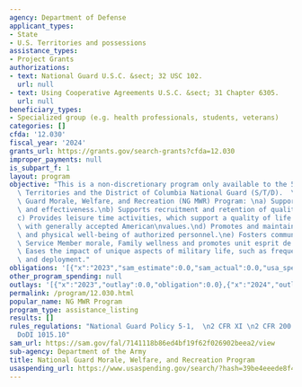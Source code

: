 ```yaml
---
agency: Department of Defense
applicant_types:
- State
- U.S. Territories and possessions
assistance_types:
- Project Grants
authorizations:
- text: National Guard U.S.C. &sect; 32 USC 102.
  url: null
- text: Using Cooperative Agreements U.S.C. &sect; 31 Chapter 6305.
  url: null
beneficiary_types:
- Specialized group (e.g. health professionals, students, veterans)
categories: []
cfda: '12.030'
fiscal_year: '2024'
grants_url: https://grants.gov/search-grants?cfda=12.030
improper_payments: null
is_subpart_f: 1
layout: program
objective: "This is a non-discretionary program only available to the 50 States, 4\
  \ Territories and the District of Columbia National Guard (S/T/D).  \n\nThe National\
  \ Guard Morale, Welfare, and Recreation (NG MWR) Program: \na) Supports combat readiness\
  \ and effectiveness.\nb) Supports recruitment and retention of quality personnel.\n\
  c) Provides leisure time activities, which support a quality of life commensurate\
  \ with generally accepted American\nvalues.\nd) Promotes and maintains the mental\
  \ and physical well-being of authorized personnel.\ne) Fosters community pride,\
  \ Service Member morale, Family wellness and promotes unit esprit de corps.\nf)\
  \ Eases the impact of unique aspects of military life, such as frequent relocations\
  \ and deployment."
obligations: '[{"x":"2023","sam_estimate":0.0,"sam_actual":0.0,"usa_spending_actual":0.0},{"x":"2024","sam_estimate":0.0,"sam_actual":0.0,"usa_spending_actual":0.0},{"x":"2025","sam_estimate":0.0,"sam_actual":400000.0,"usa_spending_actual":0.0}]'
other_program_spending: null
outlays: '[{"x":"2023","outlay":0.0,"obligation":0.0},{"x":"2024","outlay":0.0,"obligation":0.0},{"x":"2025","outlay":0.0,"obligation":0.0}]'
permalink: /program/12.030.html
popular_name: NG MWR Program
program_type: assistance_listing
results: []
rules_regulations: "National Guard Policy 5-1,  \n2 CFR XI \n2 CFR 200 \nCNGBI 9101.00\n\
  DoDI 1015.10"
sam_url: https://sam.gov/fal/7141118b86ed4bf19f62f026902beea2/view
sub-agency: Department of the Army
title: National Guard Morale, Welfare, and Recreation Program
usaspending_url: https://www.usaspending.gov/search/?hash=39be4eeede8f44017ce7f3209e66c66c
---
```

